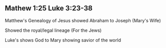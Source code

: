 ## Mathew 1:25 Luke 3:23-38
Matthew's Genealogy of Jesus showed Abraham to Joseph (Mary's Wife) 

Showed the royal/legal lineage (For the Jews)

Luke's shows God to Mary showing savior of the world

